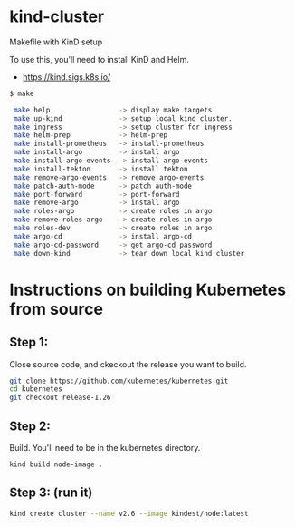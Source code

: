 # kind-cluster
Makefile with KinD setup


To use this, you'll need to install KinD and Helm.

- https://kind.sigs.k8s.io/


```bash
$ make

 make help                 -> display make targets
 make up-kind              -> setup local kind cluster.
 make ingress              -> setup cluster for ingress
 make helm-prep            -> helm-prep
 make install-prometheus   -> install-prometheus
 make install-argo         -> install argo
 make install-argo-events  -> install argo-events
 make install-tekton       -> install tekton
 make remove-argo-events   -> remove argo-events
 make patch-auth-mode      -> patch auth-mode
 make port-forward         -> port-forward
 make remove-argo          -> install argo
 make roles-argo           -> create roles in argo
 make remove-roles-argo    -> create roles in argo
 make roles-dev            -> create roles in argo
 make argo-cd              -> install argo-cd
 make argo-cd-password     -> get argo-cd password
 make down-kind            -> tear down local kind cluster


```

# Instructions on building Kubernetes from source



## Step 1:

Close source code, and ckeckout the release you want to build.

```bash
git clone https://github.com/kubernetes/kubernetes.git
cd kubernetes
git checkout release-1.26
```


## Step 2:

Build. You'll need to be in the kubernetes directory. 

```bash
kind build node-image . 
```

## Step 3: (run it)

```bash
kind create cluster --name v2.6 --image kindest/node:latest

```